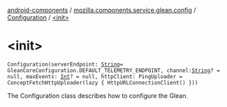 [android-components](../../index.md) / [mozilla.components.service.glean.config](../index.md) / [Configuration](index.md) / [&lt;init&gt;](./-init-.md)

# &lt;init&gt;

`Configuration(serverEndpoint: `[`String`](https://kotlinlang.org/api/latest/jvm/stdlib/kotlin/-string/index.html)` = GleanCoreConfiguration.DEFAULT_TELEMETRY_ENDPOINT, channel: `[`String`](https://kotlinlang.org/api/latest/jvm/stdlib/kotlin/-string/index.html)`? = null, maxEvents: `[`Int`](https://kotlinlang.org/api/latest/jvm/stdlib/kotlin/-int/index.html)`? = null, httpClient: PingUploader = ConceptFetchHttpUploader(lazy { HttpURLConnectionClient() }))`

The Configuration class describes how to configure the Glean.

